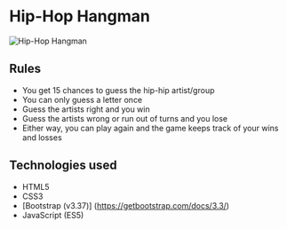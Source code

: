 # Hip-Hop Hangman

![Hip-Hop Hangman](https://media.giphy.com/media/2xPSQnJI4DP2UHlFUd/giphy.gif)

## Rules
- You get 15 chances to guess the hip-hip artist/group
- You can only guess a letter once
- Guess the artists right and you win
- Guess the artists wrong or run out of turns and you lose
- Either way, you can play again and the game keeps track of your wins and losses

## Technologies used
- HTML5
- CSS3
- [Bootstrap (v3.37)] (https://getbootstrap.com/docs/3.3/)
- JavaScript (ES5)

